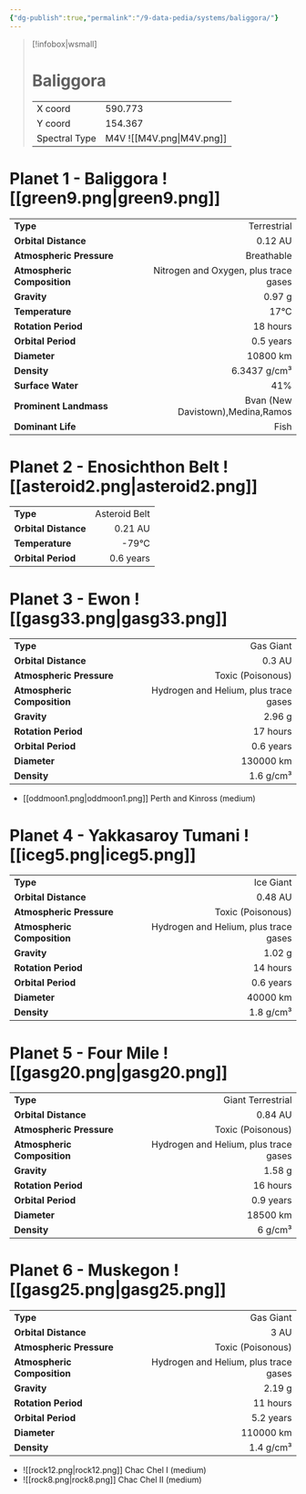 ```yaml
---
{"dg-publish":true,"permalink":"/9-data-pedia/systems/baliggora/"}
---
```


> [!infobox|wsmall]
> # Baliggora
> | | |
> | - | - |
> | X coord | 590.773 |
> | Y coord| 154.367 |
> | Spectral Type | M4V ![[M4V.png\|M4V.png]] |

# Planet 1 - Baliggora ![[green9.png\|green9.png]]
|                             |                           |
| --------------------------- | -------------------------:|
| **Type**                    |             Terrestrial |
| **Orbital Distance**        |   0.12 AU |
| **Atmospheric Pressure**    |       Breathable |
| **Atmospheric Composition** |      Nitrogen and Oxygen, plus trace gases |
| **Gravity**                 |        0.97 g |
| **Temperature**             |    17°C |
| **Rotation Period**         |  18 hours |
| **Orbital Period** | 0.5 years |
| **Diameter**                |      10800 km | 
| **Density**                 |    6.3437 g/cm³ |
| **Surface Water**           |           41% | 
| **Prominent Landmass**      |         Bvan (New Davistown),Medina,Ramos | 
| **Dominant Life**           |         Fish |





# Planet 2 - Enosichthon Belt ![[asteroid2.png\|asteroid2.png]]
|                             |                           |
| --------------------------- | -------------------------:|
| **Type**                    |             Asteroid Belt |
| **Orbital Distance**        |   0.21 AU |
| **Temperature**             |    -79°C |
| **Orbital Period** | 0.6 years |





# Planet 3 - Ewon ![[gasg33.png\|gasg33.png]]
|                             |                           |
| --------------------------- | -------------------------:|
| **Type**                    |             Gas Giant |
| **Orbital Distance**        |   0.3 AU |
| **Atmospheric Pressure**    |       Toxic (Poisonous) |
| **Atmospheric Composition** |      Hydrogen and Helium, plus trace gases |
| **Gravity**                 |        2.96 g |
| **Rotation Period**         |  17 hours |
| **Orbital Period** | 0.6 years |
| **Diameter**                |      130000 km | 
| **Density**                 |    1.6 g/cm³ |



- [[oddmoon1.png\|oddmoon1.png]] Perth and Kinross (medium)

# Planet 4 - Yakkasaroy Tumani ![[iceg5.png\|iceg5.png]]
|                             |                           |
| --------------------------- | -------------------------:|
| **Type**                    |             Ice Giant |
| **Orbital Distance**        |   0.48 AU |
| **Atmospheric Pressure**    |       Toxic (Poisonous) |
| **Atmospheric Composition** |      Hydrogen and Helium, plus trace gases |
| **Gravity**                 |        1.02 g |
| **Rotation Period**         |  14 hours |
| **Orbital Period** | 0.6 years |
| **Diameter**                |      40000 km | 
| **Density**                 |    1.8 g/cm³ |





# Planet 5 - Four Mile ![[gasg20.png\|gasg20.png]]
|                             |                           |
| --------------------------- | -------------------------:|
| **Type**                    |             Giant Terrestrial |
| **Orbital Distance**        |   0.84 AU |
| **Atmospheric Pressure**    |       Toxic (Poisonous) |
| **Atmospheric Composition** |      Hydrogen and Helium, plus trace gases |
| **Gravity**                 |        1.58 g |
| **Rotation Period**         |  16 hours |
| **Orbital Period** | 0.9 years |
| **Diameter**                |      18500 km | 
| **Density**                 |    6 g/cm³ |





# Planet 6 - Muskegon ![[gasg25.png\|gasg25.png]]
|                             |                           |
| --------------------------- | -------------------------:|
| **Type**                    |             Gas Giant |
| **Orbital Distance**        |   3 AU |
| **Atmospheric Pressure**    |       Toxic (Poisonous) |
| **Atmospheric Composition** |      Hydrogen and Helium, plus trace gases |
| **Gravity**                 |        2.19 g |
| **Rotation Period**         |  11 hours |
| **Orbital Period** | 5.2 years |
| **Diameter**                |      110000 km | 
| **Density**                 |    1.4 g/cm³ |



- ![[rock12.png\|rock12.png]] Chac Chel I (medium)
- ![[rock8.png\|rock8.png]] Chac Chel II (medium)


